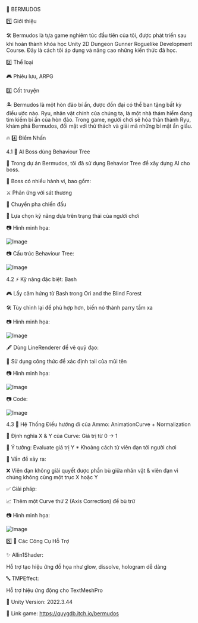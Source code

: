 🌊 BERMUDOS

1️⃣ Giới thiệu

🛠 Bermudos là tựa game nghiêm túc đầu tiên của tôi, được phát triển sau khi hoàn thành khóa học Unity 2D Dungeon Gunner Roguelike Development Course. Đây là cách tôi áp dụng và nâng cao những kiến thức đã học.

2️⃣ Thể loại

🎮 Phiêu lưu, ARPG

3️⃣ Cốt truyện

🏝 Bermudos là một hòn đảo bí ẩn, được đồn đại có thể ban tặng bất kỳ điều ước nào. Ryu, nhân vật chính của chúng ta, là một nhà thám hiểm đang tìm kiếm bí ẩn của hòn đảo. 
Trong game, người chơi sẽ hóa thân thành Ryu, khám phá Bermudos, đối mặt với thử thách và giải mã những bí mật ẩn giấu.

🔥 4️⃣ Điểm Nhấn

4.1 🤖 AI Boss dùng Behaviour Tree

📌 Trong dự án Bermudos, tôi đã sử dụng Behavior Tree để xây dựng AI cho boss.

📌 Boss có nhiều hành vi, bao gồm:

⚔ Phản ứng với sát thương

🔄 Chuyển pha chiến đấu

🎯 Lựa chọn kỹ năng dựa trên trạng thái của người chơi

📷 Hình minh họa:

 ![Image](https://github.com/user-attachments/assets/e46d2897-f0e1-4011-b93e-f771b44193f6)

📷 Cấu trúc Behaviour Tree:

![Image](https://github.com/user-attachments/assets/175af918-f162-4e7e-ad4f-5e783c551fb9)

4.2 ⚡ Kỹ năng đặc biệt: Bash

🎮 Lấy cảm hứng từ Bash trong Ori and the Blind Forest

🛠 Tùy chỉnh lại để phù hợp hơn, biến nó thành parry tầm xa

📷 Hình minh họa:

 ![Image](https://github.com/user-attachments/assets/f2d9f1f2-bf9c-46b2-8c03-dc1f2f3e7f42)

🖋 Dùng LineRenderer để vẽ quỹ đạo:

📌 Sử dụng công thức để xác định tail của mũi tên

📷 Hình minh họa:

![Image](https://github.com/user-attachments/assets/02b18475-448b-4430-b59c-ec3f5ead7682)

📷 Code:

![Image](https://github.com/user-attachments/assets/083e807a-a6a0-4390-a125-cda4052e302c)

4.3 🎯 Hệ Thống Điều hướng đi của Ammo: AnimationCurve + Normalization

📌 Định nghĩa X & Y của Curve: Giá trị từ 0 → 1

📌 Ý tưởng: Evaluate giá trị Y * Khoảng cách từ viên đạn tới người chơi

🚨 Vấn đề xảy ra:

❌ Viên đạn không giải quyết được phần bù giữa nhân vật & viên đạn vì chúng không cùng một trục X hoặc Y

✅ Giải pháp:

📈 Thêm một Curve thứ 2 (Axis Correction) để bù trừ

📷 Hình minh họa:

![Image](https://github.com/user-attachments/assets/78babe19-8038-4936-a0a8-bfdb857ebf95)
 

5️⃣ 🎨 Các Công Cụ Hỗ Trợ

✨ Allin1Shader:

Hỗ trợ tạo hiệu ứng đồ họa như glow, dissolve, hologram dễ dàng

🔤 TMPEffect:

Hỗ trợ hiệu ứng động cho TextMeshPro

📌 Unity Version: 2022.3.44

🔗 Link game: https://quygdb.itch.io/bermudos
